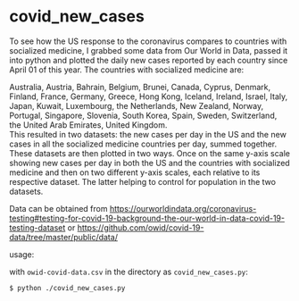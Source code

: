 # covid_new_cases

To see how the US response to the coronavirus compares to countries with socialized medicine, I grabbed some data from Our World in Data, passed it into python and plotted the daily new cases reported by each country since April 01 of this year.  The countries with socialized medicine are:  

Australia, Austria, Bahrain, Belgium, Brunei, Canada, Cyprus, Denmark, Finland, France, Germany, Greece, Hong Kong, Iceland, Ireland, Israel, Italy, Japan, Kuwait, Luxembourg, the Netherlands, New Zealand, Norway, Portugal, Singapore, Slovenia, South Korea, Spain, Sweden, Switzerland, the United Arab Emirates, United Kingdom.  
This resulted in two datasets: the new cases per day in the US and the new cases in all the socialized medicine countries per day, summed together.  These datasets are then plotted in two ways.  Once on the same y-axis scale showing new cases per day in both the US and the countries with socialized medicine and then on two different y-axis scales, each relative to its respective dataset.  The latter helping to control for population in the two datasets.


Data can be obtained from https://ourworldindata.org/coronavirus-testing#testing-for-covid-19-background-the-our-world-in-data-covid-19-testing-dataset or https://github.com/owid/covid-19-data/tree/master/public/data/

usage:

with `owid-covid-data.csv` in the directory as `covid_new_cases.py`:

```
$ python ./covid_new_cases.py
```

